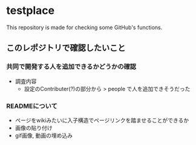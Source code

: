 # testplace
This repository is made for checking some GitHub's functions.

## このレポジトリで確認したいこと

### 共同で開発する人を追加できるかどうかの確認

- 調査内容
  - 設定のContributer(?)の部分から > people で人を追加できそうだった

### READMEについて

- ページをwikiみたいに入子構造でページリンクを踏ませることができるか
- 画像の貼り付け
- gif画像, 動画の埋め込み

